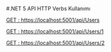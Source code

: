 #.NET 5 API HTTP Verbs Kullanımı

[GET : https://localhost:5001/api/Users](https://github.com/141-Gelecek-Varlik-FullStack-Bootcamp/net-5-api-httpverbs-kullanimi-burak-kilic/blob/main/Postman%20Responses/httpget%20-%20response.json)

[GET : https://localhost:5001/api/Users/1](https://github.com/141-Gelecek-Varlik-FullStack-Bootcamp/net-5-api-httpverbs-kullanimi-burak-kilic/blob/main/Postman%20Responses/httpget%20id1%20-%20response.json)

[GET : https://localhost:5001/api/Users/2](https://github.com/141-Gelecek-Varlik-FullStack-Bootcamp/net-5-api-httpverbs-kullanimi-burak-kilic/blob/main/Postman%20Responses/httpget%20id1%20-%20response.json)

